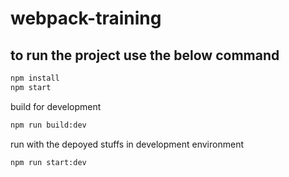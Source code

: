 # webpack-training
## to run the project use the below command 

```bash
npm install
npm start
```

build for development
```bash
npm run build:dev
```

run with the depoyed stuffs in development environment
```bash
npm run start:dev
```
